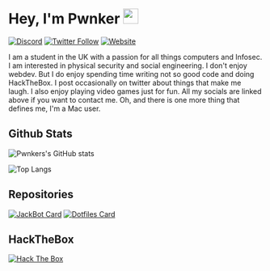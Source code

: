 # Hey, I'm Pwnker <img src="https://raw.githubusercontent.com/MartinHeinz/MartinHeinz/master/wave.gif" width="30px">
[![Discord](https://img.shields.io/discord/827894573711228948?color=%236F85CDFF&logo=discord&style=for-the-badge)](https://pwnker.com/discord) [![Twitter Follow](https://img.shields.io/twitter/follow/pwnk3r?color=%231F9BE7FF&label=%40pwnk3r&logo=twitter&style=for-the-badge)](https://twitter.com/pwnk3r) [![Website](https://img.shields.io/website?style=for-the-badge&up_color=green&url=https%3A%2F%2Fpwnker.com)](https://pwnker.com)

I am a student in the UK with a passion for all things computers and Infosec. I am interested in physical security and social engineering. I don't enjoy webdev. But I do enjoy spending time writing not so good code and doing HackTheBox. I post occasionally on twitter about things that make me laugh. I also enjoy playing video games just for fun. All my socials are linked above if you want to contact me. Oh, and there is one more thing that defines me, I'm a Mac user.

## Github Stats
![Pwnkers's GitHub stats](https://github-readme-stats.vercel.app/api?username=pwnker&count_private=true&show_icons=true&theme=dark) 

![Top Langs](https://github-readme-stats.vercel.app/api/top-langs/?username=pwnker&theme=dark&langs_count=5&layout=compact)


## Repositories 
[![JackBot Card](https://github-readme-stats.vercel.app/api/pin/?username=pwnker&repo=Jackbot&theme=dark)](https://github.com/pwnker/jackbot) [![Dotfiles Card](https://github-readme-stats.vercel.app/api/pin/?username=pwnker&repo=Dotfiles-and-scripts&theme=dark)](https://github.com/pwnker/Dhjotfiles-and-scripts) 

## HackTheBox
<a href="https://www.hackthebox.eu/profile/131031"> <img src="http://www.hackthebox.eu/badge/image/131031" alt="Hack The Box"> </a>
